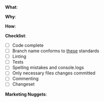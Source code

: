 <!--
Before creating a pull request:

- Please update the name of the PR to `[TYPE]: [NAME]` e.g `Feature: Registration form`.
- Please add at least two reviewers.
- Please add yourself as an assignee.
- Please add the correct label to your PR.
-->

<!-- What changes are being made? (What feature/bug is being fixed here?) -->

**What**:

<!-- Why are these changes necessary? -->

**Why**:

<!-- How were these changes implemented? -->

**How**:

<!-- Have you done all of these things?  -->

**Checklist**:

<!-- add "N/A" to the end of each line that's irrelevant to your changes -->
<!-- to check an item, place an "x" in the box like so: "- [x] Documentation" -->

- [ ] Code complete
- [ ] Branch name conforms to [these](https://dev.to/varbsan/a-simplified-convention-for-naming-branches-and-commits-in-git-il4) standards
- [ ] Linting
- [ ] Tests
- [ ] Spelling mistakes and console.logs
- [ ] Only necessary files changes committed <!-- Please check you haven't committed any unnecessary files. New folders and files may need to be added to .gitignore. -->
- [ ] Commenting <!-- To help your future self and other developers please leave appropriate function and helper comments in the code -->
- [ ] Changeset <!-- Run `yarn changeset` to create a changeset -->

<!-- key points/stats that would be useful for marketing purposes -->

**Marketing Nuggets**:

<!-- feel free to add additional comments -->
